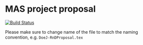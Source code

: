# MAS project proposal

[![Build Status](https://travis-ci.org/mas-group/project-proposal.svg?branch=master)](https://travis-ci.org/mas-group/project-proposal)

Please make sure to change name of the file to match the naming convention, e.g. `DoeJ-RnDProposal.tex`
